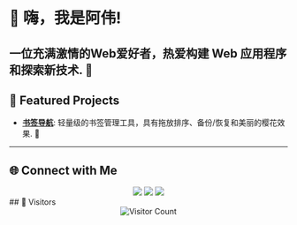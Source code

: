 # 👋 嗨，我是阿伟!
一位充满激情的Web爱好者，热爱构建 Web 应用程序和探索新技术. 🚀
---
## 🚀 Featured Projects
- **[书签导航](https://github.com/your-username/bookmark-navigator)**: 轻量级的书签管理工具，具有拖放排序、备份/恢复和美丽的樱花效果. 🌸
---
## 🌐 Connect with Me
<div align="center">
  <a href="https://www.linkedin.com/in/your-profile"><img src="https://img.shields.io/badge/-LinkedIn-0077B5?style=flat-square&logo=linkedin&logoColor=white"></a>
  <a href="https://twitter.com/your-profile"><img src="https://img.shields.io/badge/-Twitter-1DA1F2?style=flat-square&logo=twitter&logoColor=white"></a>
  <a href="mailto:your-email@example.com"><img src="https://img.shields.io/badge/-Email-D14836?style=flat-square&logo=gmail&logoColor=white"></a>
</div>
## 👀 Visitors
<div align="center">
  <img src="https://visitor-badge.laobi.icu/badge?page_id=your-username.your-username" alt="Visitor Count">
</div>
